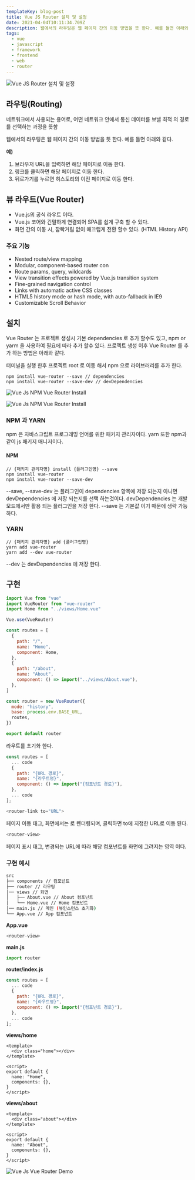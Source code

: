 ```yaml
---
templateKey: blog-post
title: Vue JS Router 설치 및 설정
date: 2021-04-04T10:11:34.709Z
description: 웹에서의 라우팅은 웹 페이지 간의 이동 방법을 뜻 한다. 예를 들면 아래와 같다. Vue.js의 공식 라우트 이고, Vue.js 코어와 긴밀하게 연결되어 SPA를 쉽게 구축 할 수 있다. 그리고 화면 간의 이동 시, 깜빡거림 없이 매끄럽게 전환 할수 있다. (HTML History API)
tags:
  - vue
  - javascript
  - framework
  - frontend
  - web
  - router
---
```


![Vue JS Router 설치 및 설정](/assets/vue-logo.png "Vue JS Router 설치 및 설정")

## 라우팅(Routing)

네트워크에서 사용되는 용어로, 어떤 네트워크 안에서 통신 데이터를 보낼 최적 의 경로를 선택하는 과정을 뜻함

웹에서의 라우팅은 웹 페이지 간의 이동 방법을 뜻 한다. 예를 들면 아래와 같다.

**예)**

1. 브라우저 URL을 입력하면 해당 페이지로 이동 한다.
2. 링크를 클릭하면 해당 페이지로 이동 한다.
3. 뒤로가기를 누르면 히스토리의 이전 페이지로 이동 한다.

## 뷰 라우트(Vue Router)

- Vue.js의 공식 라우트 이다.
- Vue.js 코어와 긴밀하게 연결되어 SPA를 쉽게 구축 할 수 있다.
- 화면 간의 이동 시, 깜빡거림 없이 매끄럽게 전환 할수 있다. (HTML History API)

### 주요 기능

- Nested route/view mapping
- Modular, component-based router con
- Route params, query, wildcards
- View transition effects powered by Vue.js transition system
- Fine-grained navigation control
- Links with automatic active CSS classes
- HTML5 history mode or hash mode, with auto-fallback in IE9
- Customizable Scroll Behavior

## 설치

Vue Router 는 프로젝트 생성시 기본 dependencies 로 추가 할수도 있고, npm or yarm 을 사용하여 필요에 따라 추가 할수 있다. 프로젝트 생성 이후 Vue Router 를 추가 하는 방법은 아래와 같다.

터미널을 실행 한후 프로젝트 root 로 이동 해서 npm 으로 라이브러리를 추가 한다.

```
npm install vue-router --save // dependencies
npm install vue-router --save-dev // devDependencies
```

![Vue Js NPM Vue Router Install](/assets/vue-js-npm-install-vue-router.png "Vue Js NPM Vue Router Install")

![Vue Js NPM Vue Router Install](/assets/vue-js-npm-install-vue-router2.png "Vue Js NPM Vue Router Install")

### NPM 과 YARN

npm 은 자바스크립트 프로그래밍 언어를 위한 패키지 관리자이다. yarn 또한 npm과 같이 js 패키지 매니저이다.

#### NPM

```
// {패키지 관리자명} install {플러그인명} --save
npm install vue-router
npm install vue-router --save-dev
```

--save, --save-dev 는 플러그인이 dependencies 항목에 저장 되는지 아니면 devDependencies 에 저장 되는지를 선택 하는것이다. devDependencies 는 개발모드에서만 활용 되는 플러그인을 저장 한다.
--save 는 기본값 이기 때문에 생략 가능하다.

### YARN

```
// {패키지 관리자명} add {플러그인명}
yarn add vue-router
yarn add --dev vue-router
```

--dev 는 devDependencies 에 저장 한다.

## 구현

```javascript
import Vue from "vue"
import VueRouter from "vue-router"
import Home from "../views/Home.vue"

Vue.use(VueRouter)

const routes = [
  {
    path: "/",
    name: "Home",
    component: Home,
  },
  {
    path: "/about",
    name: "About",
    component: () => import("../views/About.vue"),
  },
]

const router = new VueRouter({
  mode: "history",
  base: process.env.BASE_URL,
  routes,
})

export default router
```

라우트를 초기화 한다.

```javascript
const routes = [
  ... code
  {
    path: "{URL 경로}",
    name: "{라우트명}",
    component: () => import("{컴포넌트 경로}"),
  },
  ... code
];
```

```javascript
<router-link to="URL">
```

페이지 이동 태그, 화면에서는 <a> 로 렌더링되며, 클릭하면 to에 지정한 URL로 이동 된다.

```javascript
<router-view>
```

페이지 표시 태그, 변경되는 URL에 따라 해당 컴포넌트를 화면에 그려지는 영역 이다.

### 구현 예시

```sh
src
├── components // 컴포넌트
├── router // 라우팅
│── views // 화면
│   ├── About.vue // About 컴포넌트
│   └── Home.vue // Home 컴포넌트
│── main.js // 메인 (뷰인스턴스 초기화)
└── App.vue // App 컴포넌트
```

**App.vue**

```javascript
<router-view>
```

**main.js**

```javascript
import router
```

**router/index.js**

```javascript
const routes = [
  ... code
  {
    path: "{URL 경로}",
    name: "{라우트명}",
    component: () => import("{컴포넌트 경로}"),
  },
  ... code
];
```

**views/home**

```vue
<template>
  <div class="home"></div>
</template>

<script>
export default {
  name: "Home",
  components: {},
}
</script>
```

**views/about**

```vue
<template>
  <div class="about"></div>
</template>

<script>
export default {
  name: "About",
  components: {},
}
</script>
```

![Vue Js Vue Router Demo](/assets/vue-js-vue-router-index.png "Vue Js Vue Router Demo")
